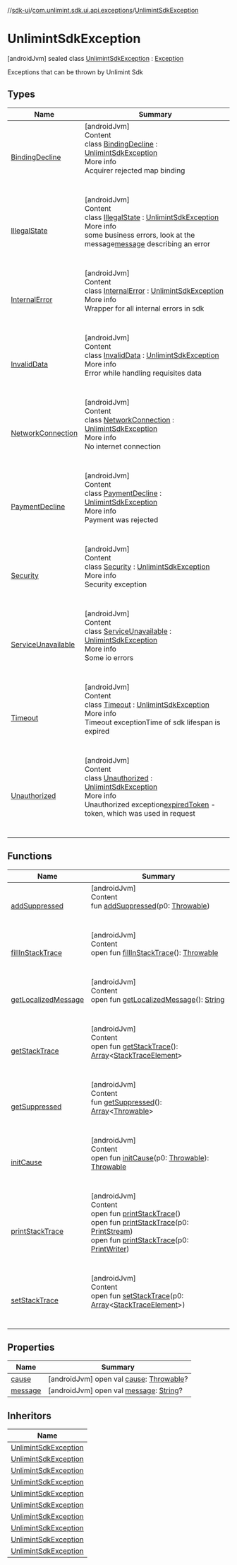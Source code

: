 //[sdk-ui](../../../index.md)/[com.unlimint.sdk.ui.api.exceptions](../index.md)/[UnlimintSdkException](index.md)



# UnlimintSdkException  
 [androidJvm] sealed class [UnlimintSdkException](index.md) : [Exception](https://developer.android.com/reference/kotlin/java/lang/Exception.html)

Exceptions that can be thrown by Unlimint Sdk

   


## Types  
  
|  Name |  Summary | 
|---|---|
| <a name="com.unlimint.sdk.ui.api.exceptions/UnlimintSdkException.BindingDecline///PointingToDeclaration/"></a>[BindingDecline](-binding-decline/index.md)| <a name="com.unlimint.sdk.ui.api.exceptions/UnlimintSdkException.BindingDecline///PointingToDeclaration/"></a>[androidJvm]  <br>Content  <br>class [BindingDecline](-binding-decline/index.md) : [UnlimintSdkException](index.md)  <br>More info  <br>Acquirer rejected map binding  <br><br><br>|
| <a name="com.unlimint.sdk.ui.api.exceptions/UnlimintSdkException.IllegalState///PointingToDeclaration/"></a>[IllegalState](-illegal-state/index.md)| <a name="com.unlimint.sdk.ui.api.exceptions/UnlimintSdkException.IllegalState///PointingToDeclaration/"></a>[androidJvm]  <br>Content  <br>class [IllegalState](-illegal-state/index.md) : [UnlimintSdkException](index.md)  <br>More info  <br>some business errors, look at the message[message](-illegal-state/index.md#%5Bcom.unlimint.sdk.ui.api.exceptions%2FUnlimintSdkException.IllegalState%2Fmessage%2F%23%2FPointingToDeclaration%2F%5D%2FProperties%2F-1589345172) describing an error  <br><br><br>|
| <a name="com.unlimint.sdk.ui.api.exceptions/UnlimintSdkException.InternalError///PointingToDeclaration/"></a>[InternalError](-internal-error/index.md)| <a name="com.unlimint.sdk.ui.api.exceptions/UnlimintSdkException.InternalError///PointingToDeclaration/"></a>[androidJvm]  <br>Content  <br>class [InternalError](-internal-error/index.md) : [UnlimintSdkException](index.md)  <br>More info  <br>Wrapper for all internal errors in sdk  <br><br><br>|
| <a name="com.unlimint.sdk.ui.api.exceptions/UnlimintSdkException.InvalidData///PointingToDeclaration/"></a>[InvalidData](-invalid-data/index.md)| <a name="com.unlimint.sdk.ui.api.exceptions/UnlimintSdkException.InvalidData///PointingToDeclaration/"></a>[androidJvm]  <br>Content  <br>class [InvalidData](-invalid-data/index.md) : [UnlimintSdkException](index.md)  <br>More info  <br>Error while handling requisites data  <br><br><br>|
| <a name="com.unlimint.sdk.ui.api.exceptions/UnlimintSdkException.NetworkConnection///PointingToDeclaration/"></a>[NetworkConnection](-network-connection/index.md)| <a name="com.unlimint.sdk.ui.api.exceptions/UnlimintSdkException.NetworkConnection///PointingToDeclaration/"></a>[androidJvm]  <br>Content  <br>class [NetworkConnection](-network-connection/index.md) : [UnlimintSdkException](index.md)  <br>More info  <br>No internet connection  <br><br><br>|
| <a name="com.unlimint.sdk.ui.api.exceptions/UnlimintSdkException.PaymentDecline///PointingToDeclaration/"></a>[PaymentDecline](-payment-decline/index.md)| <a name="com.unlimint.sdk.ui.api.exceptions/UnlimintSdkException.PaymentDecline///PointingToDeclaration/"></a>[androidJvm]  <br>Content  <br>class [PaymentDecline](-payment-decline/index.md) : [UnlimintSdkException](index.md)  <br>More info  <br>Payment was rejected  <br><br><br>|
| <a name="com.unlimint.sdk.ui.api.exceptions/UnlimintSdkException.Security///PointingToDeclaration/"></a>[Security](-security/index.md)| <a name="com.unlimint.sdk.ui.api.exceptions/UnlimintSdkException.Security///PointingToDeclaration/"></a>[androidJvm]  <br>Content  <br>class [Security](-security/index.md) : [UnlimintSdkException](index.md)  <br>More info  <br>Security exception  <br><br><br>|
| <a name="com.unlimint.sdk.ui.api.exceptions/UnlimintSdkException.ServiceUnavailable///PointingToDeclaration/"></a>[ServiceUnavailable](-service-unavailable/index.md)| <a name="com.unlimint.sdk.ui.api.exceptions/UnlimintSdkException.ServiceUnavailable///PointingToDeclaration/"></a>[androidJvm]  <br>Content  <br>class [ServiceUnavailable](-service-unavailable/index.md) : [UnlimintSdkException](index.md)  <br>More info  <br>Some io errors  <br><br><br>|
| <a name="com.unlimint.sdk.ui.api.exceptions/UnlimintSdkException.Timeout///PointingToDeclaration/"></a>[Timeout](-timeout/index.md)| <a name="com.unlimint.sdk.ui.api.exceptions/UnlimintSdkException.Timeout///PointingToDeclaration/"></a>[androidJvm]  <br>Content  <br>class [Timeout](-timeout/index.md) : [UnlimintSdkException](index.md)  <br>More info  <br>Timeout exceptionTime of sdk lifespan is expired  <br><br><br>|
| <a name="com.unlimint.sdk.ui.api.exceptions/UnlimintSdkException.Unauthorized///PointingToDeclaration/"></a>[Unauthorized](-unauthorized/index.md)| <a name="com.unlimint.sdk.ui.api.exceptions/UnlimintSdkException.Unauthorized///PointingToDeclaration/"></a>[androidJvm]  <br>Content  <br>class [Unauthorized](-unauthorized/index.md) : [UnlimintSdkException](index.md)  <br>More info  <br>Unauthorized exception[expiredToken](-unauthorized/expired-token.md) - token, which was used in request  <br><br><br>|


## Functions  
  
|  Name |  Summary | 
|---|---|
| <a name="kotlin/Throwable/addSuppressed/#kotlin.Throwable/PointingToDeclaration/"></a>[addSuppressed](-internal-error/index.md#%5Bkotlin%2FThrowable%2FaddSuppressed%2F%23kotlin.Throwable%2FPointingToDeclaration%2F%5D%2FFunctions%2F-1589345172)| <a name="kotlin/Throwable/addSuppressed/#kotlin.Throwable/PointingToDeclaration/"></a>[androidJvm]  <br>Content  <br>fun [addSuppressed](-internal-error/index.md#%5Bkotlin%2FThrowable%2FaddSuppressed%2F%23kotlin.Throwable%2FPointingToDeclaration%2F%5D%2FFunctions%2F-1589345172)(p0: [Throwable](https://kotlinlang.org/api/latest/jvm/stdlib/kotlin/-throwable/index.html))  <br><br><br>|
| <a name="kotlin/Throwable/fillInStackTrace/#/PointingToDeclaration/"></a>[fillInStackTrace](-internal-error/index.md#%5Bkotlin%2FThrowable%2FfillInStackTrace%2F%23%2FPointingToDeclaration%2F%5D%2FFunctions%2F-1589345172)| <a name="kotlin/Throwable/fillInStackTrace/#/PointingToDeclaration/"></a>[androidJvm]  <br>Content  <br>open fun [fillInStackTrace](-internal-error/index.md#%5Bkotlin%2FThrowable%2FfillInStackTrace%2F%23%2FPointingToDeclaration%2F%5D%2FFunctions%2F-1589345172)(): [Throwable](https://kotlinlang.org/api/latest/jvm/stdlib/kotlin/-throwable/index.html)  <br><br><br>|
| <a name="kotlin/Throwable/getLocalizedMessage/#/PointingToDeclaration/"></a>[getLocalizedMessage](-internal-error/index.md#%5Bkotlin%2FThrowable%2FgetLocalizedMessage%2F%23%2FPointingToDeclaration%2F%5D%2FFunctions%2F-1589345172)| <a name="kotlin/Throwable/getLocalizedMessage/#/PointingToDeclaration/"></a>[androidJvm]  <br>Content  <br>open fun [getLocalizedMessage](-internal-error/index.md#%5Bkotlin%2FThrowable%2FgetLocalizedMessage%2F%23%2FPointingToDeclaration%2F%5D%2FFunctions%2F-1589345172)(): [String](https://kotlinlang.org/api/latest/jvm/stdlib/kotlin/-string/index.html)  <br><br><br>|
| <a name="kotlin/Throwable/getStackTrace/#/PointingToDeclaration/"></a>[getStackTrace](-internal-error/index.md#%5Bkotlin%2FThrowable%2FgetStackTrace%2F%23%2FPointingToDeclaration%2F%5D%2FFunctions%2F-1589345172)| <a name="kotlin/Throwable/getStackTrace/#/PointingToDeclaration/"></a>[androidJvm]  <br>Content  <br>open fun [getStackTrace](-internal-error/index.md#%5Bkotlin%2FThrowable%2FgetStackTrace%2F%23%2FPointingToDeclaration%2F%5D%2FFunctions%2F-1589345172)(): [Array](https://kotlinlang.org/api/latest/jvm/stdlib/kotlin/-array/index.html)<[StackTraceElement](https://developer.android.com/reference/kotlin/java/lang/StackTraceElement.html)>  <br><br><br>|
| <a name="kotlin/Throwable/getSuppressed/#/PointingToDeclaration/"></a>[getSuppressed](-internal-error/index.md#%5Bkotlin%2FThrowable%2FgetSuppressed%2F%23%2FPointingToDeclaration%2F%5D%2FFunctions%2F-1589345172)| <a name="kotlin/Throwable/getSuppressed/#/PointingToDeclaration/"></a>[androidJvm]  <br>Content  <br>fun [getSuppressed](-internal-error/index.md#%5Bkotlin%2FThrowable%2FgetSuppressed%2F%23%2FPointingToDeclaration%2F%5D%2FFunctions%2F-1589345172)(): [Array](https://kotlinlang.org/api/latest/jvm/stdlib/kotlin/-array/index.html)<[Throwable](https://kotlinlang.org/api/latest/jvm/stdlib/kotlin/-throwable/index.html)>  <br><br><br>|
| <a name="kotlin/Throwable/initCause/#kotlin.Throwable/PointingToDeclaration/"></a>[initCause](-internal-error/index.md#%5Bkotlin%2FThrowable%2FinitCause%2F%23kotlin.Throwable%2FPointingToDeclaration%2F%5D%2FFunctions%2F-1589345172)| <a name="kotlin/Throwable/initCause/#kotlin.Throwable/PointingToDeclaration/"></a>[androidJvm]  <br>Content  <br>open fun [initCause](-internal-error/index.md#%5Bkotlin%2FThrowable%2FinitCause%2F%23kotlin.Throwable%2FPointingToDeclaration%2F%5D%2FFunctions%2F-1589345172)(p0: [Throwable](https://kotlinlang.org/api/latest/jvm/stdlib/kotlin/-throwable/index.html)): [Throwable](https://kotlinlang.org/api/latest/jvm/stdlib/kotlin/-throwable/index.html)  <br><br><br>|
| <a name="kotlin/Throwable/printStackTrace/#/PointingToDeclaration/"></a>[printStackTrace](-internal-error/index.md#%5Bkotlin%2FThrowable%2FprintStackTrace%2F%23%2FPointingToDeclaration%2F%5D%2FFunctions%2F-1589345172)| <a name="kotlin/Throwable/printStackTrace/#/PointingToDeclaration/"></a>[androidJvm]  <br>Content  <br>open fun [printStackTrace](-internal-error/index.md#%5Bkotlin%2FThrowable%2FprintStackTrace%2F%23%2FPointingToDeclaration%2F%5D%2FFunctions%2F-1589345172)()  <br>open fun [printStackTrace](-internal-error/index.md#%5Bkotlin%2FThrowable%2FprintStackTrace%2F%23java.io.PrintStream%2FPointingToDeclaration%2F%5D%2FFunctions%2F-1589345172)(p0: [PrintStream](https://developer.android.com/reference/kotlin/java/io/PrintStream.html))  <br>open fun [printStackTrace](-internal-error/index.md#%5Bkotlin%2FThrowable%2FprintStackTrace%2F%23java.io.PrintWriter%2FPointingToDeclaration%2F%5D%2FFunctions%2F-1589345172)(p0: [PrintWriter](https://developer.android.com/reference/kotlin/java/io/PrintWriter.html))  <br><br><br>|
| <a name="kotlin/Throwable/setStackTrace/#kotlin.Array[java.lang.StackTraceElement]/PointingToDeclaration/"></a>[setStackTrace](-internal-error/index.md#%5Bkotlin%2FThrowable%2FsetStackTrace%2F%23kotlin.Array%5Bjava.lang.StackTraceElement%5D%2FPointingToDeclaration%2F%5D%2FFunctions%2F-1589345172)| <a name="kotlin/Throwable/setStackTrace/#kotlin.Array[java.lang.StackTraceElement]/PointingToDeclaration/"></a>[androidJvm]  <br>Content  <br>open fun [setStackTrace](-internal-error/index.md#%5Bkotlin%2FThrowable%2FsetStackTrace%2F%23kotlin.Array%5Bjava.lang.StackTraceElement%5D%2FPointingToDeclaration%2F%5D%2FFunctions%2F-1589345172)(p0: [Array](https://kotlinlang.org/api/latest/jvm/stdlib/kotlin/-array/index.html)<[StackTraceElement](https://developer.android.com/reference/kotlin/java/lang/StackTraceElement.html)>)  <br><br><br>|


## Properties  
  
|  Name |  Summary | 
|---|---|
| <a name="com.unlimint.sdk.ui.api.exceptions/UnlimintSdkException/cause/#/PointingToDeclaration/"></a>[cause](index.md#%5Bcom.unlimint.sdk.ui.api.exceptions%2FUnlimintSdkException%2Fcause%2F%23%2FPointingToDeclaration%2F%5D%2FProperties%2F-1589345172)| <a name="com.unlimint.sdk.ui.api.exceptions/UnlimintSdkException/cause/#/PointingToDeclaration/"></a> [androidJvm] open val [cause](index.md#%5Bcom.unlimint.sdk.ui.api.exceptions%2FUnlimintSdkException%2Fcause%2F%23%2FPointingToDeclaration%2F%5D%2FProperties%2F-1589345172): [Throwable](https://kotlinlang.org/api/latest/jvm/stdlib/kotlin/-throwable/index.html)?   <br>|
| <a name="com.unlimint.sdk.ui.api.exceptions/UnlimintSdkException/message/#/PointingToDeclaration/"></a>[message](index.md#%5Bcom.unlimint.sdk.ui.api.exceptions%2FUnlimintSdkException%2Fmessage%2F%23%2FPointingToDeclaration%2F%5D%2FProperties%2F-1589345172)| <a name="com.unlimint.sdk.ui.api.exceptions/UnlimintSdkException/message/#/PointingToDeclaration/"></a> [androidJvm] open val [message](index.md#%5Bcom.unlimint.sdk.ui.api.exceptions%2FUnlimintSdkException%2Fmessage%2F%23%2FPointingToDeclaration%2F%5D%2FProperties%2F-1589345172): [String](https://kotlinlang.org/api/latest/jvm/stdlib/kotlin/-string/index.html)?   <br>|


## Inheritors  
  
|  Name | 
|---|
| <a name="com.unlimint.sdk.ui.api.exceptions/UnlimintSdkException.InvalidData///PointingToDeclaration/"></a>[UnlimintSdkException](-invalid-data/index.md)|
| <a name="com.unlimint.sdk.ui.api.exceptions/UnlimintSdkException.NetworkConnection///PointingToDeclaration/"></a>[UnlimintSdkException](-network-connection/index.md)|
| <a name="com.unlimint.sdk.ui.api.exceptions/UnlimintSdkException.ServiceUnavailable///PointingToDeclaration/"></a>[UnlimintSdkException](-service-unavailable/index.md)|
| <a name="com.unlimint.sdk.ui.api.exceptions/UnlimintSdkException.BindingDecline///PointingToDeclaration/"></a>[UnlimintSdkException](-binding-decline/index.md)|
| <a name="com.unlimint.sdk.ui.api.exceptions/UnlimintSdkException.PaymentDecline///PointingToDeclaration/"></a>[UnlimintSdkException](-payment-decline/index.md)|
| <a name="com.unlimint.sdk.ui.api.exceptions/UnlimintSdkException.Security///PointingToDeclaration/"></a>[UnlimintSdkException](-security/index.md)|
| <a name="com.unlimint.sdk.ui.api.exceptions/UnlimintSdkException.Unauthorized///PointingToDeclaration/"></a>[UnlimintSdkException](-unauthorized/index.md)|
| <a name="com.unlimint.sdk.ui.api.exceptions/UnlimintSdkException.IllegalState///PointingToDeclaration/"></a>[UnlimintSdkException](-illegal-state/index.md)|
| <a name="com.unlimint.sdk.ui.api.exceptions/UnlimintSdkException.Timeout///PointingToDeclaration/"></a>[UnlimintSdkException](-timeout/index.md)|
| <a name="com.unlimint.sdk.ui.api.exceptions/UnlimintSdkException.InternalError///PointingToDeclaration/"></a>[UnlimintSdkException](-internal-error/index.md)|

